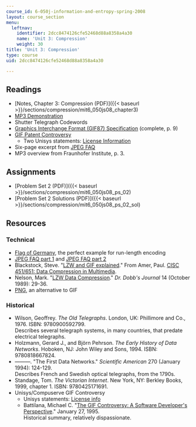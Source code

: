 ```yaml
---
course_id: 6-050j-information-and-entropy-spring-2008
layout: course_section
menu:
  leftnav:
    identifier: 2dcc8474126cfe52468d88a8358a4a30
    name: 'Unit 3: Compression'
    weight: 30
title: 'Unit 3: Compression'
type: course
uid: 2dcc8474126cfe52468d88a8358a4a30

---
```


Readings
--------

*   [Notes, Chapter 3: Compression (PDF)]({{< baseurl >}}/sections/compression/mit6_050js08_chapter3)
*   [MP3 Demonstration](http://www.mtl.mit.edu/Courses/6.050/2008/notes/mp3.html)
*   Shutter Telegraph Codewords
*   [Graphics Interchange Format (GIF87) Specification](http://www.w3.org/Graphics/GIF/spec-gif87.txt) (complete, p. 9)
*   [GIF Patent Controversy  
    ](https://groups.csail.mit.edu/mac/projects/lpf/Patents/Gif/Gif.html)
    *   Two Unisys statements: [License Information](http://burnallgifs.org/archives/lzw-main.html)
*   Six-page excerpt from [JPEG FAQ](http://www.faqs.org/faqs/jpeg-faq/part1/)
*   MP3 overview from Fraunhofer Institute, p. 3.

Assignments
-----------

*   [Problem Set 2 (PDF)]({{< baseurl >}}/sections/compression/mit6_050js08_ps_02)
*   [Problem Set 2 Solutions (PDF)]({{< baseurl >}}/sections/compression/mit6_050js08_ps_02_sol)

Resources
---------

### Technical

*   [Flag of Germany](http://www.geographic.org/flags/germany_flags.html), the perfect example for run-length encoding
*   [JPEG FAQ part 1](http://www.faqs.org/faqs/jpeg-faq/part1) and [JPEG FAQ part 2](http://www.faqs.org/faqs/jpeg-faq/part2/)
*   Blackstock, Steve. "[LZW and GIF explained](http://www.cis.udel.edu/~amer/CISC651/lzw.and.gif.explained.html)." From Amer, Paul. [CISC 451/651: Data Compression in Multimedia](http://www.eecis.udel.edu/~amer/CISC651/651.html).
*   Nelson, Mark. "[LZW Data Compression](http://marknelson.us/1989/10/01/lzw-data-compression/)." _Dr. Dobb's Journal_ 14 (October 1989): 29-36.
*   [PNG](http://www.libpng.org/pub/png/pngdocs.html), an alternative to GIF

### Historical

*   Wilson, Geoffrey. _The Old Telegraphs_. London, UK: Phillimore and Co., 1976. ISBN: 9780900592799.  
    Describes several telegraph systems, in many countries, that predate electrical telegraphs.
*   Holzmann, Gerard J., and Björn Pehrson. _The Early History of Data Networks_. Hoboken, NJ: John Wiley and Sons, 1994. ISBN: 9780818667824.
*   ———. "The First Data Networks." _Scientific American_ 270 (January 1994): 124-129.  
    Describes French and Swedish optical telegraphs, from the 1790s.
*   Standage, Tom. _The Victorian Internet_. New York, NY: Berkley Books, 1999, chapter 1. ISBN: 9780425171691.
*   Unisys/Compuserve GIF Controversy  
    *   Unisys statements: [License info](http://burnallgifs.org/archives/lzw-main.html)
    *   Battilana, Michael C. "[The GIF Controversy: A Software Developer's Perspective](http://cloanto.com/users/mcb/19950127giflzw.html)." January 27, 1995.  
        Historical summary, relatively dispassionate.